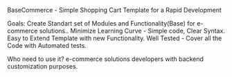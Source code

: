 BaseCommerce - Simple Shopping Cart Template for a Rapid Development

Goals:
	Create Standart set of Modules and Functionality(Base) for e-commerce solutions..
	Minimize Learning Curve - Simple code, Clear Syntax.
	Easy to Extend Template with new Functionality.
	Well Tested - Cover all the Code with Automated tests.

Who need to use it?
e-commerce solutions developers with backend customization purposes.